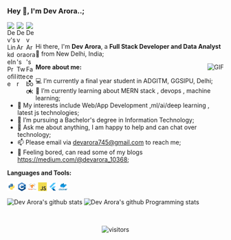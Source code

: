 ### Hey 👋, I'm Dev Arora..;

<a href="https://www.linkedin.com/in/dev-arora-668180167/">
  <img align="left" alt="Dev's LinkdeIn Profile" width="22px" src="https://cdn.jsdelivr.net/npm/simple-icons@v3/icons/linkedin.svg" />
</a>
<a href="https://twitter.com/Dr0Id0O7">
  <img align="left" alt="Dev Arora's Twitter" width="22px" src="https://cdn.jsdelivr.net/npm/simple-icons@v3/icons/twitter.svg" />
</a>
<a href="https://www.facebook.com/devarora43">
  <img align="left" alt="Dev Arora's Facebook" width="22px" src="https://cdn.jsdelivr.net/npm/simple-icons@v3/icons/facebook.svg" />
</a>


<br />
<br />

Hi there, I'm **Dev Arora**, a **Full Stack Developer and Data Analyst** 🚀 from New Delhi, India;

 <img align="right" alt="GIF" src="https://media.giphy.com/media/836HiJc7pgzy8iNXCn/giphy.gif" /> 
  
**More about me:**

- 💻 I’m currently a final year student in ADGITM, GGSIPU, Delhi;
- 🌱 I’m currently learning about MERN stack , devops , machine learning; 
- 🤔 My interests include Web/App Development ,ml/ai/deep learning , latest js technologies;
- 💼 I’m pursuing a Bachelor's degree in Information Technology;
- 💬 Ask me about anything, I am happy to help and can chat over technology;
- 📫 Please email via devarora745@gmail.com to reach me;
- 📝 Feeling bored, can read some of my blogs https://medium.com/@devarora_10368;

**Languages and Tools:**  

<code><img height="20" src="https://raw.githubusercontent.com/github/explore/80688e429a7d4ef2fca1e82350fe8e3517d3494d/topics/python/python.png"></code>
<code><img height="20" src="https://raw.githubusercontent.com/github/explore/80688e429a7d4ef2fca1e82350fe8e3517d3494d/topics/cpp/cpp.png"></code>
<code><img height="20" src="https://raw.githubusercontent.com/github/explore/80688e429a7d4ef2fca1e82350fe8e3517d3494d/topics/tensorflow/tensorflow.png"></code>
<code><img height="20" src="https://raw.githubusercontent.com/github/explore/80688e429a7d4ef2fca1e82350fe8e3517d3494d/topics/javascript/javascript.png"></code>
<code><img height="20" src="https://raw.githubusercontent.com/github/explore/80688e429a7d4ef2fca1e82350fe8e3517d3494d/topics/flutter/flutter.png"></code>
<code><img height="20" src="https://raw.githubusercontent.com/github/explore/80688e429a7d4ef2fca1e82350fe8e3517d3494d/topics/docker/docker.png"></code>

![Dev Arora's github stats](https://github-readme-stats.vercel.app/api?username=dr0id007)
![Dev Arora's github Programming stats](https://github-readme-stats.vercel.app/api/top-langs/?username=dr0id007)

<br />


<p align="center">
    <img align="center" alt="visitors" src="https://visitor-badge.laobi.icu/badge?page_id=dr0id007.dr0id007" />
</p>
<br />
<br />
